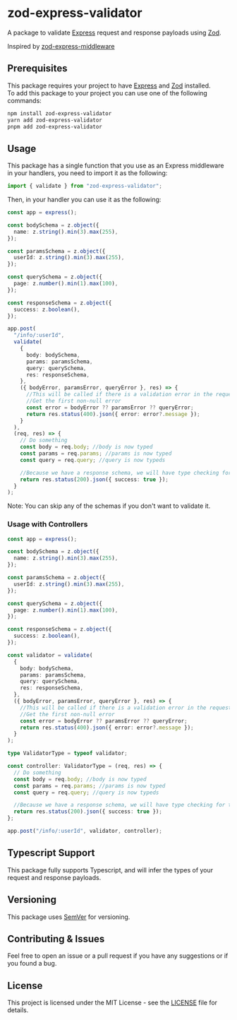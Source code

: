 # zod-express-validator

A package to validate [Express](https://www.npmjs.com/package/express) request and response payloads using [Zod](https://www.npmjs.com/package/zod).

Inspired by [zod-express-middleware](https://www.npmjs.com/package/zod-express-middleware)

## Prerequisites

This package requires your project to have [Express](https://www.npmjs.com/package/express) and [Zod](https://www.npmjs.com/package/zod) installed.  
To add this package to your project you can use one of the following commands:

```bash
npm install zod-express-validator
yarn add zod-express-validator
pnpm add zod-express-validator
```

## Usage

This package has a single function that you use as an Express middleware in your handlers, you need to import it as the following:

```typescript
import { validate } from "zod-express-validator";
```

Then, in your handler you can use it as the following:

```typescript
const app = express();

const bodySchema = z.object({
  name: z.string().min(3).max(255),
});

const paramsSchema = z.object({
  userId: z.string().min(3).max(255),
});

const querySchema = z.object({
  page: z.number().min(1).max(100),
});

const responseSchema = z.object({
  success: z.boolean(),
});

app.post(
  "/info/:userId",
  validate(
    {
      body: bodySchema,
      params: paramsSchema,
      query: querySchema,
      res: responseSchema,
    },
    ({ bodyError, paramsError, queryError }, res) => {
      //This will be called if there is a validation error in the request.
      //Get the first non-null error
      const error = bodyError ?? paramsError ?? queryError;
      return res.status(400).json({ error: error?.message });
    }
  ),
  (req, res) => {
    // Do something
    const body = req.body; //body is now typed
    const params = req.params; //params is now typed
    const query = req.query; //query is now typeds

    //Because we have a response schema, we will have type checking for the response
    return res.status(200).json({ success: true });
  }
);
```

Note: You can skip any of the schemas if you don't want to validate it.

### Usage with Controllers

```typescript
const app = express();

const bodySchema = z.object({
  name: z.string().min(3).max(255),
});

const paramsSchema = z.object({
  userId: z.string().min(3).max(255),
});

const querySchema = z.object({
  page: z.number().min(1).max(100),
});

const responseSchema = z.object({
  success: z.boolean(),
});

const validator = validate(
  {
    body: bodySchema,
    params: paramsSchema,
    query: querySchema,
    res: responseSchema,
  },
  ({ bodyError, paramsError, queryError }, res) => {
    //This will be called if there is a validation error in the request.
    //Get the first non-null error
    const error = bodyError ?? paramsError ?? queryError;
    return res.status(400).json({ error: error?.message });
  }
);

type ValidatorType = typeof validator;

const controller: ValidatorType = (req, res) => {
  // Do something
  const body = req.body; //body is now typed
  const params = req.params; //params is now typed
  const query = req.query; //query is now typeds

  //Because we have a response schema, we will have type checking for the response
  return res.status(200).json({ success: true });
};

app.post("/info/:userId", validator, controller);
```

## Typescript Support

This package fully supports Typescript, and will infer the types of your request and response payloads.

## Versioning

This package uses [SemVer](https://semver.org/) for versioning.

## Contributing & Issues

Feel free to open an issue or a pull request if you have any suggestions or if you found a bug.

## License

This project is licensed under the MIT License - see the [LICENSE](LICENSE) file for details.
